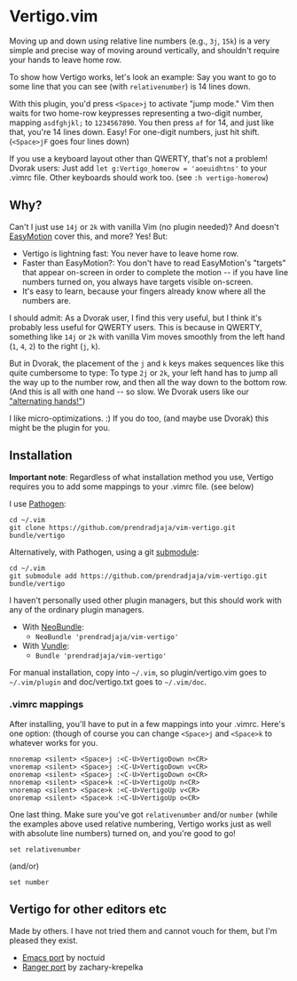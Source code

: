 Vertigo.vim
===========

Moving up and down using relative line numbers (e.g., `3j`, `15k`) is a very
simple and precise way of moving around vertically, and shouldn't require your
hands to leave home row.

To show how Vertigo works, let's look an example: Say you want to go to some
line that you can see (with `relativenumber`) is 14 lines down.

With this plugin, you'd press `<Space>j` to activate "jump mode." Vim then waits
for two home-row keypresses representing a two-digit number, mapping
`asdfghjkl;` to `1234567890`. You then press `af` for 14, and just like
that, you're 14 lines down. Easy! For one-digit numbers, just hit shift.
(`<Space>jF` goes four lines down)

If you use a keyboard layout other than QWERTY, that's not a problem! Dvorak
users: Just add `let g:Vertigo_homerow = 'aoeuidhtns'` to your .vimrc file.
Other keyboards should work too. (see `:h vertigo-homerow`)

Why?
----

Can't I just use `14j` or `2k` with vanilla Vim (no plugin needed)? And
doesn't [EasyMotion][a] cover this, and more? Yes! But:

* Vertigo is lightning fast: You never have to leave home row.
* Faster than EasyMotion?: You don't have to read EasyMotion's "targets" that
  appear on-screen in order to complete the motion -- if you have line numbers
  turned on, you always have targets visible on-screen.
* It's easy to learn, because your fingers already know where all the numbers
  are.

I should admit: As a Dvorak user, I find this very useful, but I think it's
probably less useful for QWERTY users. This is because in QWERTY, something
like `14j` or `2k` with vanilla Vim moves smoothly from the left hand (`1`,
`4`, `2`) to the right (`j`, `k`).

But in Dvorak, the placement of the `j` and `k` keys makes sequences like this
quite cumbersome to type: To type `2j` or `2k`, your left hand has to jump all
the way up to the number row, and then all the way down to the bottom row.
(And this is all with one hand -- so slow. We Dvorak users like our
["alternating hands!"][alternating])

I like micro-optimizations. :) If you do too, (and maybe use Dvorak) this
might be the plugin for you.

Installation
------------

__Important note__: Regardless of what installation method you use, Vertigo
requires you to add some mappings to your .vimrc file. (see below)

I use [Pathogen][b]:

    cd ~/.vim
    git clone https://github.com/prendradjaja/vim-vertigo.git bundle/vertigo

Alternatively, with Pathogen, using a git [submodule][c]:

    cd ~/.vim
    git submodule add https://github.com/prendradjaja/vim-vertigo.git bundle/vertigo

I haven't personally used other plugin managers, but this should work with any 
of the ordinary plugin managers.

* With [NeoBundle][d]:
    *  `NeoBundle 'prendradjaja/vim-vertigo'`
* With [Vundle][e]:
    *  `Bundle 'prendradjaja/vim-vertigo'`

For manual installation, copy into `~/.vim`, so plugin/vertigo.vim goes to 
`~/.vim/plugin` and doc/vertigo.txt goes to `~/.vim/doc`.

### .vimrc mappings

After installing, you'll have to put in a few mappings into your .vimrc. 
Here's one option: (though of course you can change `<Space>j` and `<Space>k` 
to whatever works for you.

    nnoremap <silent> <Space>j :<C-U>VertigoDown n<CR>
    vnoremap <silent> <Space>j :<C-U>VertigoDown v<CR>
    onoremap <silent> <Space>j :<C-U>VertigoDown o<CR>
    nnoremap <silent> <Space>k :<C-U>VertigoUp n<CR>
    vnoremap <silent> <Space>k :<C-U>VertigoUp v<CR>
    onoremap <silent> <Space>k :<C-U>VertigoUp o<CR>

One last thing. Make sure you've got `relativenumber` and/or `number` (while
the examples above used relative numbering, Vertigo works just as well with
absolute line numbers) turned on, and you're good to go!

    set relativenumber

(and/or)

    set number
    
Vertigo for other editors etc
-----------------------------

Made by others. I have not tried them and cannot vouch for them, but I'm pleased they exist.

- [Emacs port](https://github.com/noctuid/vertigo.el) by noctuid
- [Ranger port](https://github.com/zachary-krepelka/ranger-vertigo) by zachary-krepelka



[a]: https://github.com/Lokaltog/vim-easymotion
[b]: https://github.com/tpope/vim-pathogen
[c]: http://vimcasts.org/episodes/synchronizing-plugins-with-git-submodules-and-pathogen/
[d]: https://github.com/Shougo/neobundle.vim
[e]: https://github.com/gmarik/vundle
[alternating]: https://en.wikipedia.org/wiki/Dvorak_keyboard_layout#:~:text=Letters%20should%20be%20typed%20by%20alternating%20between%20hands
